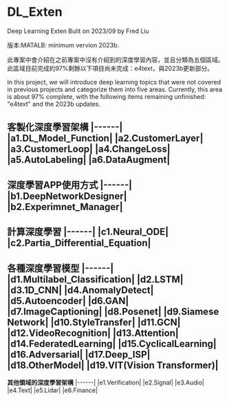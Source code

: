 # DL_Exten
Deep Learning Exten
Bulit on 2023/09 by Fred Liu
  
版本:MATALB: minimum vervion 2023b.

此專案中會介紹在之前專案中沒有介紹到的深度學習內容，並且分類為五個區域。  
此區域目前完成約97%剩餘以下項目尚未完成：e4text，與2023b更新部分。

In this project, we will introduce deep learning topics that were not covered in previous projects and categorize them into five areas.
Currently, this area is about 97% complete, with the following items remaining unfinished: "e4text" and the 2023b updates.



**客製化深度學習架構**
|------|
|a1.DL_Model_Function|
|a2.CustomerLayer|
|a3.CustomerLoop|
|a4.ChangeLoss|
|a5.AutoLabeling|
|a6.DataAugment|
------
**深度學習APP使用方式**
|------|
|b1.DeepNetworkDesigner|
|b2.Experimnet_Manager|
------
**計算深度學習**
|------|
|c1.Neural_ODE|
|c2.Partia_Differential_Equation|
------
**各種深度學習模型**
|------|
|d1.Multilabel_Classification|
|d2.LSTM|
|d3.1D_CNN|
|d4.AnomalyDetect|
|d5.Autoencoder|
|d6.GAN|
|d7.ImageCaptioning|
|d8.Posenet|
|d9.Siamese Network|
|d10.StyleTransfer|
|d11.GCN|
|d12.VideoRecognition|
|d13.Attention|
|d14.FederatedLearning|
|d15.CyclicalLearning|
|d16.Adversarial|
|d17.Deep_ISP|
|d18.OtherModel|
|d19.VIT(Vision Transformer)|
------
**其他領域的深度學習架構**
|------|
|e1.Verification|
|e2.Signal|
|e3.Audio|
|e4.Text|
|e5.Lidar|
|e6.Finance|
